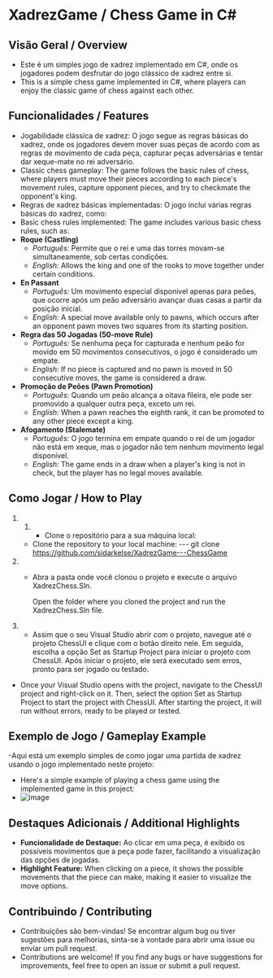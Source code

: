 # XadrezGame / Chess Game in C#

## Visão Geral / Overview

- Este é um simples jogo de xadrez implementado em C#, onde os jogadores podem desfrutar do jogo clássico de xadrez entre si.
- This is a simple chess game implemented in C#, where players can enjoy the classic game of chess against each other.

## Funcionalidades / Features

- Jogabilidade clássica de xadrez: O jogo segue as regras básicas do xadrez, onde os jogadores devem mover suas peças de acordo com as regras de movimento de cada peça, capturar peças adversárias e tentar dar xeque-mate no rei adversário.
 - Classic chess gameplay: The game follows the basic rules of chess, where players must move their pieces according to each piece's movement rules, capture opponent pieces, and try to checkmate the opponent's king.
- Regras de xadrez básicas implementadas: O jogo inclui várias regras básicas do xadrez, como:
 - Basic chess rules implemented: The game includes various basic chess rules, such as:
  - **Roque (Castling)**
    - *Português:* Permite que o rei e uma das torres movam-se simultaneamente, sob certas condições.
    - *English:* Allows the king and one of the rooks to move together under certain conditions.
  - **En Passant**
    - *Português:* Um movimento especial disponível apenas para peões, que ocorre após um peão adversário avançar duas casas a partir da posição inicial.
    - *English:* A special move available only to pawns, which occurs after an opponent pawn moves two squares from its starting position.
  - **Regra das 50 Jogadas (50-move Rule)**
    - *Português:* Se nenhuma peça for capturada e nenhum peão for movido em 50 movimentos consecutivos, o jogo é considerado um empate.
    - *English:* If no piece is captured and no pawn is moved in 50 consecutive moves, the game is considered a draw.
  - **Promoção de Peões (Pawn Promotion)**
    - *Português:* Quando um peão alcança a oitava fileira, ele pode ser promovido a qualquer outra peça, exceto um rei.
    - *English:* When a pawn reaches the eighth rank, it can be promoted to any other piece except a king.
  - **Afogamento (Stalemate)**
    - *Português:* O jogo termina em empate quando o rei de um jogador não está em xeque, mas o jogador não tem nenhum movimento legal disponível.
    - *English:* The game ends in a draw when a player's king is not in check, but the player has no legal moves available.

## Como Jogar / How to Play

1. 1. - Clone o repositório para a sua máquina local:
   - Clone the repository to your local machine:
   --- git clone https://github.com/sidarkelse/XadrezGame---ChessGame
     
  
2. - Abra a pasta onde você clonou o projeto e execute o arquivo XadrezChess.Sln.

     Open the folder where you cloned the project and run the XadrezChess.Sln file.

3.  - Assim que o seu Visual Studio abrir com o projeto, navegue até o projeto ChessUI e clique com o botão direito nele. Em seguida, escolha a opção Set as Startup Project para iniciar o projeto com ChessUI. Após iniciar o projeto, ele será executado sem erros, pronto para ser jogado ou testado. 
- Once your Visual Studio opens with the project, navigate to the ChessUI project and right-click on it. Then, select the option Set as Startup Project to start the project with 
ChessUI. After starting the project, it will run without errors, ready to be played or tested.

## Exemplo de Jogo / Gameplay Example

-Aqui está um exemplo simples de como jogar uma partida de xadrez usando o jogo implementado neste projeto:
- Here's a simple example of playing a chess game using the implemented game in this project:
- ![image](https://github.com/sidarkelse/XadrezGame---ChessGame/assets/48395891/9492d7d7-bc3a-43eb-8461-967e865d7208)


## Destaques Adicionais / Additional Highlights

- **Funcionalidade de Destaque:** Ao clicar em uma peça, é exibido os possíveis movimentos que a peça pode fazer, facilitando a visualização das opções de jogadas.
- **Highlight Feature:** When clicking on a piece, it shows the possible movements that the piece can make, making it easier to visualize the move options.

## Contribuindo / Contributing
- Contribuições são bem-vindas! Se encontrar algum bug ou tiver sugestões para melhorias, sinta-se à vontade para abrir uma issue ou enviar um pull request.
- Contributions are welcome! If you find any bugs or have suggestions for improvements, feel free to open an issue or submit a pull request.


